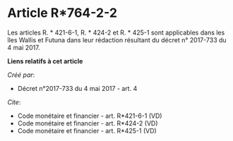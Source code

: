 # Article R*764-2-2

Les articles R. * 421-6-1, R. * 424-2 et R. * 425-1 sont applicables dans les îles Wallis et Futuna dans leur rédaction
résultant du décret n° 2017-733 du 4 mai 2017.

**Liens relatifs à cet article**

_Créé par_:

  - Décret n°2017-733 du 4 mai 2017 - art. 4

_Cite_:

  - Code monétaire et financier - art. R*421-6-1 (VD)
  - Code monétaire et financier - art. R*424-2 (VD)
  - Code monétaire et financier - art. R*425-1 (VD)
